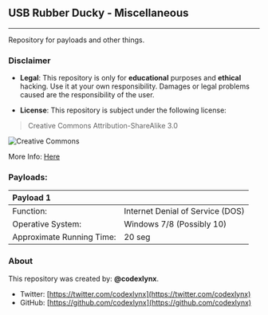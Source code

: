 ## USB Rubber Ducky - Miscellaneous
-----
Repository for payloads and other things.

### Disclaimer

* __Legal__:
This repository is only for __educational__ purposes and __ethical__ hacking. Use it at your own responsibility. Damages or legal problems caused are the responsibility of the user.

* __License__:
This repository is subject under the following license:

 >Creative Commons Attribution-ShareAlike 3.0
		
 ![](https://licensebuttons.net/l/by-sa/3.0/88x31.png "Creative Commons")

 More Info: [Here](https://creativecommons.org/licenses/by-sa/3.0/ "Legal Description")

### Payloads:


| Payload 1 | |
| :------------------------ | :------------------------------- | 
| Function:                 | Internet Denial of Service (DOS) |
| Operative System:         | Windows 7/8 (Possibly 10)        |
| Approximate Running Time: | 20 seg                           |




### About
This repository was created by: __@codexlynx__.

* Twitter: [https://twitter.com/codexlynx](https://twitter.com/codexlynx)
* GitHub: [https://github.com/codexlynx](https://github.com/codexlynx)